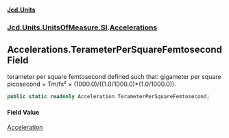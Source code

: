 #### [Jcd.Units](index.md 'index')
### [Jcd.Units.UnitsOfMeasure.SI](Jcd.Units.UnitsOfMeasure.SI.md 'Jcd.Units.UnitsOfMeasure.SI').[Accelerations](Accelerations.md 'Jcd.Units.UnitsOfMeasure.SI.Accelerations')

## Accelerations.TerameterPerSquareFemtosecond Field

terameter per square femtosecond defined such that: gigameter per square picosecond = Tm/fs² ×
(1000.0)/((1.0/1000.0)*(1.0/1000.0)).

```csharp
public static readonly Acceleration TerameterPerSquareFemtosecond;
```

#### Field Value
[Acceleration](Acceleration.md 'Jcd.Units.UnitTypes.Acceleration')